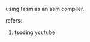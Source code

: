 using fasm as an asm compiler.


refers:

1. [tsoding youtube](https://www.youtube.com/watch?v=sYSP_elDdZw)

